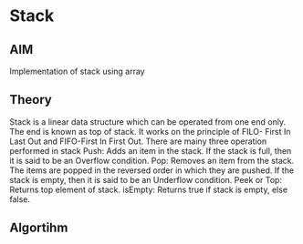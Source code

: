 # Stack
## AIM
Implementation of stack using array 
## Theory 
Stack is a linear data structure which can be operated from one end only. The end is known as top of stack. It works on the principle of FILO- First In Last Out and FIFO-First In First Out. There are mainy three operation performed in stack 
Push: Adds an item in the stack. If the stack is full, then it is said to be an Overflow condition.
Pop: Removes an item from the stack. The items are popped in the reversed order in which they are pushed. If the stack is empty, then it is said to be an Underflow condition.
Peek or Top: Returns top element of stack.
isEmpty: Returns true if stack is empty, else false.
## Algortihm



